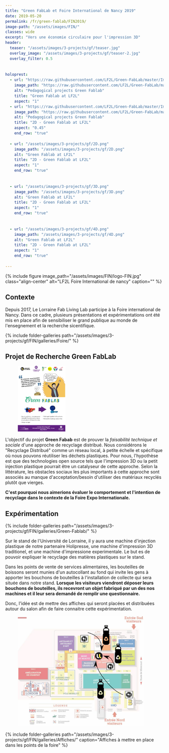 ```yaml
---
title: "Green FabLab et Foire International de Nancy 2019"
date: 2019-05-20
permalink: /fr/green-fablab/FIN2019/
image-path: "/assets/images/FIN/"
classes: wide
excerpt: "Vers une économie circulaire pour l'impression 3D"
header:
  teaser: "/assets/images/3-projects/gf/teaser.jpg"
  overlay_image: "/assets/images/3-projects/gf/teaser-2.jpg"
  overlay_filter: 0.5


holoprest:
  - url: "https://raw.githubusercontent.com/LF2L/Green-FabLab/master/Images/Others/holoprest/LF2L-GF-Holipresse-0001.jpg"
    image_path: "https://raw.githubusercontent.com/LF2L/Green-FabLab/master/Images/Others/holoprest/LF2L-GF-Holipresse-0001.jpg"
    alt: "Pedagogical projects Green Fablab"
    title: "Green Fablab at LF2L"
    aspect: "1"
  - url: "https://raw.githubusercontent.com/LF2L/Green-FabLab/master/Images/Students/4-Paul-Timothee/GF-LF2L-0014.jpg"
    image_path: "https://raw.githubusercontent.com/LF2L/Green-FabLab/master/Images/Students/4-Paul-Timothee/GF-LF2L-0014.jpg"
    alt: "Pedagogical projects Green Fablab"
    title: "2D - Green Fablab at LF2L"
    aspect: "0.45"
    end_row: "true"

  - url: "/assets/images/3-projects/gf/2D.png"
    image_path: "/assets/images/3-projects/gf/2D.png"
    alt: "Green Fablab at LF2L"
    title: "2D - Green Fablab at LF2L"
    aspect: "1"
    end_row: "true"   


  - url: "/assets/images/3-projects/gf/3D.png"
    image_path: "/assets/images/3-projects/gf/3D.png"
    alt: "Green Fablab at LF2L"
    title: "2D - Green Fablab at LF2L"
    aspect: "1"
    end_row: "true"


  - url: "/assets/images/3-projects/gf/4D.png"
    image_path: "/assets/images/3-projects/gf/4D.png"
    alt: "Green Fablab at LF2L"
    title: "2D - Green Fablab at LF2L"
    aspect: "1"
    end_row: "true"

---
```




{% include figure image_path="/assets/images/FIN/logo-FIN.jpg" class="align-center" alt="LF2L Foire International de nancy" caption="" %}


## Contexte

Depuis 2017, Le Lorraine Fab Living Lab participe à la Foire international de Nancy.
Dans ce cadre, plusieurs présentations et expérimentations ont été mis en place afin de sensibiliser le grand publique au monde de l'ensegnement et la recherche sicentifique.


{% include folder-galleries path="/assets/images/3-projects/gf/FIN/galleries/Foire/" %}



## Projet de Recherche Green FabLab


<figure style="width: 30%" class="align-right"> <img src="/assets/images/3-projects/gf/FIN/FIN-2019.jpg" alt=""> </figure>

L'objectif du projet **Green Fabab** est de prouver la *faisabilité technique et sociale* d'une approche de recyclage distribué. 
Nous considérons le "Recyclage Distribué" comme un réseau local, à petite échelle et spécifique où nous pouvons réutiliser les déchets plastiques. 
Pour nous, l'hypothèse est que des technologies open source tels que  l'impression 3D ou la petit injection plastique pourrait être un catalyseur de cette approche.
Selon la littérature, les obstacles sociaux les plus importants à cette approche sont associés au manque d'acceptation/besoin d'utiliser des matériaux recyclés plutôt que vierges. 

**C'est pourquoi nous aimerions évaluer le comportement et l'intention de recyclage dans le contexte de la Foire Expo Internationale.**



## Expérimentation

{% include folder-galleries path="/assets/images/3-projects/gf/FIN/galleries/Green-Fablab/" %}

Sur le stand de l'Université de Lorraine, il y aura une machine d'injection plastique de notre partenaire Holipresse, une machine d'impression 3D traditionel, et une machine d'impressione experimentale.
Le but es de pouvoir expliquer le recyclage des matières plastiques sur le stand.

Dans les points de vente de services alimentaires, les bouteilles de boissons seront munies d'un autocollant au fond qui invite les gens à apporter les bouchons de bouteilles à l'installation de collecte qui sera située dans notre stand. 
**Lorsque les visiteurs viendront déposer leurs bouchons de bouteilles, ils recevront un objet fabriqué par un des nos machines et il leur sera demandé de remplir une questionnaire.**

Donc, l'idée est de mettre des affiches qui seront placées et distribuées autour du salon afin de faire connaitre cette expérimentation. 



<figure style="width: 80%" class="align-center"> 
  <img src="/assets/images/3-projects/gf/FIN/Experimentation.png" alt=""> 
</figure>



{% include folder-galleries path="/assets/images/3-projects/gf/FIN/galleries/Affiches/" caption="Affiches à mettre en place dans les points de la foire" %}
















